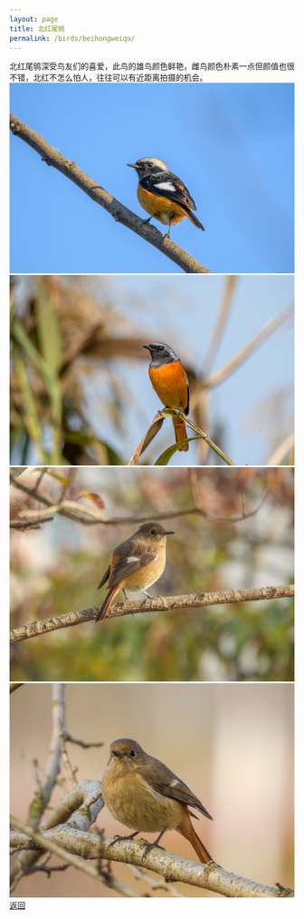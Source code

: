 ```yaml
---
layout: page
title: 北红尾鸲
permalink: /birds/beihongweiqu/
---
```

北红尾鸲深受鸟友们的喜爱，此鸟的雄鸟颜色鲜艳，雌鸟颜色朴素一点但颜值也很不错，北红不怎么怕人，往往可以有近距离拍摄的机会。
![](../picture/北红尾鸲/DSC_2582.jpg)
![](../picture/北红尾鸲/DSC_8643.jpg)
![](../picture/北红尾鸲/DSCN6833.JPG)
![](../picture/北红尾鸲/DSCN6688.jpg)
[返回](../../)
